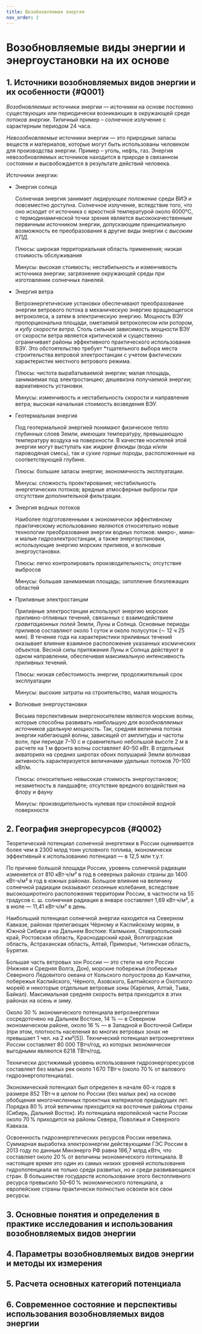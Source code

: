 ```yaml
---
title: Возобновляемая энергия
nav_order: 2
---
```


# Возобновляемые виды энергии и энергоустановки на их основе


## 1. Источники возобновляемых видов энергии и их особенности {#Q001}

*Возобновляемые* источники энергии — источники на основе постоянно
существующих или периодически возникающих в окружающей среде *потоков
энергии*.  Типичный пример – солнечное излучение с характерным
периодом 24 часа.

*Невозобновляемые* источники энергии — это природные запасы веществ и
материалов, которые могут быть использованы человеком для производства
энергии.  Пример – уголь, нефть, газ.  Энергия невозобновляемых
источников находится в природе в связанном состоянии и высвобождается
в результате действий человека.

Источники энергии:

- Энергия солнца

  Солнечная энергия занимает *лидирующее положение* среди ВИЭ и
  повсеместно доступна.  Солнечное излучение, вследствие того, что оно
  исходит от источника с яркостной температурой около 6000°С, с
  термодинамической точки зрения является высококачественным первичным
  источником энергии, допускающим принципиальную возможность ее
  преобразования в другие виды энергии с *высоким КПД*.

  Плюсы: широкая территориальная область применения; низкая стоимость
  обслуживания

  Минусы: высокая стоимость; нестабильность и изменчивость источника
  энергии; загрязнение окружающей среды при изготовлении солнечных
  панелей.

- Энергия ветра

  Ветроэнергетические установки обеспечивают преобразование энергии
  ветрового потока в механическую энергию вращающегося ветроколеса, а
  затем в электрическую энергию.  Мощность ВЭУ пропорциональна
  площади, ометаемой ветроколесом или ротором, и *кубу скорости
  ветра*.  Столь сильная зависимость мощности ВЭУ от скорости ветра
  является критической и существенно ограничивает районы эффективного
  практического использования ВЭУ.  Это обстоятельство требует
  *тщательного выбора места строительства ветровой электростанции с
  учетом фактических характеристик местного ветрового режима.

  Плюсы: чистота вырабатываемой энергии; малая площадь, занимаемая под
  электростанцию; дешевизна получаемой энергии; вариативность
  установки.

  Минусы: изменчивость и нестабильность скорости и направления ветра;
  высокая начальная стоимость возведения ВЭУ.

- Геотермальная энергия

  Под геотермальной энергией понимают физическое тепло глубинных слоев
  Земли, имеющих температуру, превышающую температуру воздуха на
  поверхности.  В качестве носителей этой энергии могут выступать как
  *жидкие флюиды* (вода и/или пароводяная смесь), так и *сухие горные
  породы*, расположенные на соответствующей глубине.

  Плюсы: большие запасы энергии; экономичность эксплуатации.

  Минусы: сложность проектирования; нестабильность энергетических
  потоков; вредные атмосферные выбросы при отсутствии дополнительной
  фильтрации.

- Энергия водных потоков

  Наиболее подготовленными к экономически эффективному практическому
  использованию являются относительно новые технологии преобразования
  энергии водных потоков: микро-, мини- и малые гидроэлектростанции, а
  также энергоустановки, использующие энергию морских приливов, и
  волновые энергоустановки.

  Плюсы: легко контролировать производительность; отсутствие выбросов

  Минусы: большая занимаемая площадь; затопление близлежащих областей

- Приливные электростанции

  Приливные электростанции используют энергию морских
  приливно-отливных течений, связанных с взаимодействием
  *гравитационных полей* Земли, Луны и Солнца.  Основные периоды
  приливов составляют около 1 суток и около полусуток (∼ 12 ч 25 мин).
  В течение года на характеристики приливных течений оказывает влияние
  взаимное расположение указанных космических объектов.  Весной силы
  притяжения Луны и Солнца действуют в одном направлении, обеспечивая
  максимальную интенсивность приливных течений.

   Плюсы: низкая себестоимость энергии, продолжительный срок
   эксплуатации

   Минусы: высокие затраты на строительство, малая мощность

- Волновые энергоустановки

  Весьма перспективным энергоносителем являются морские волны, которые
  способны развивать *наибольшую для возобновляемых источников
  удельную мощность*.  Так, средняя величина потока энергии набегающей
  волны, зависящей от амплитуды и частоты волн, при периоде 7–10 с и
  сравнительно небольшой высоте 2 м в расчете на 1 м фронта волны
  составляет 40–50 кВт.  В отдельных акваториях на средних широтах
  обоих полушарий Земли волновая активность характеризуется величинами
  удельных потоков 70–100 кВт/м.

  Плюсы: относительно невысокая стоимость энергоустановок;
  незаметность в ландшафте; отсутствие вредного воздействия на флору и
  фауну

  Минусы: производительность нулевая при спокойной водной поверхности


## 2. География энергоресурсов {#Q002}

Теоретический потенциал солнечной энергетики в России оценивается
более чем в 2300 млрд тонн условного топлива, экономически эффективный
к использованию потенциал — в 12,5 млн т.у.т.

По причине большой площади России, уровень солнечной радиации
изменяется от 810 кВт·ч/м² в год в северных районах страны до 1400
кВт·ч/м² в год в южных районах. Большое влияние на величину солнечной
радиации оказывают сезонные колебания, вследствие высокоширотного
расположения территории России, в частности на 55 градусов
с. ш. солнечная радиация в январе составляет 1,69 кВт·ч/м², а в июле —
11,41 кВт·ч/м² в день.

Наибольший потенциал солнечной энергии находится на Северном Кавказе,
районах прилегающих Чёрному и Каспийскому морям, в Южной Сибири и на
Дальнем Востоке: Калмыкия, Ставропольский край, Ростовская область,
Краснодарский край, Волгоградская область, Астраханская область,
Алтай, Приморье, Читинская область, Бурятия.

Большая часть ветровых зон России — это степи на юге России (Нижняя и
Средняя Волга, Дон), морские побережья (побережье Северного Ледовитого
океана от Кольского полуострова до Камчатки, побережья Каспийского,
Чёрного, Азовского, Балтийского и Охотского морей) и некоторые
отдельные ветровые зоны (Карелия, Алтай, Тыва, Байкал). Максимальная
средняя скорость ветра приходится в этих районах на осень и зиму.

Около 30 % экономического потенциала ветроэнергетики сосредоточено на
Дальнем Востоке, 14 % — в Северном экономическом районе, около 16 % —
в Западной и Восточной Сибири (при этом, плотность населения во многих
ветровых зонах не превышает 1 чел. на 2 км²[5]). Технический потенциал
ветроэнергетики России составляет 80 000 ТВтч/год, из которых
экономически выгодными являются 6218 ТВтч/год.

Технически достижимый уровень использования гидроэнергоресурсов
составляет без малых рек около 1 670 ТВт·ч (около 70 % от валового
гидроэнергопотенциала).

Экономический потенциал был определен в начале 60-х годов в размере
852 ТВт·ч в целом по России (без малых рек) на основе обобщения
многочисленных проектных материалов предыдущих лет. Порядка 80 % этой
величины приходится на восточные районы страны (Сибирь, Дальний
Восток). Из потенциала европейской части России около 70 % приходится
на районы Севера, Поволжья и Северного Кавказа.

Освоенность гидроэнергетических ресурсов России невелика. Суммарная
выработка электроэнергии действующими ГЭС России в 2013 году по данным
Минэнерго РФ равна 186,7 млрд кВтч, что составляет около 20 % от
величины экономического потенциала. В настоящее время это один из
самых низких уровней использования гидропотенциала не только среди
развитых, но и среди развивающихся стран. В большинстве государств
использование этого бестопливного ресурса превысило 50–60 %
экономического потенциала, а европейские страны практически полностью
освоили все свои ресурсы.



## 3. Основные понятия и определения в практике исследования и использования возобновляемых видов энергии


## 4. Параметры возобновляемых видов энергии и методы их измерения


## 5. Расчета основных категорий потенциала


## 6. Современное состояние и перспективы использования возобновляемых видов энергии
